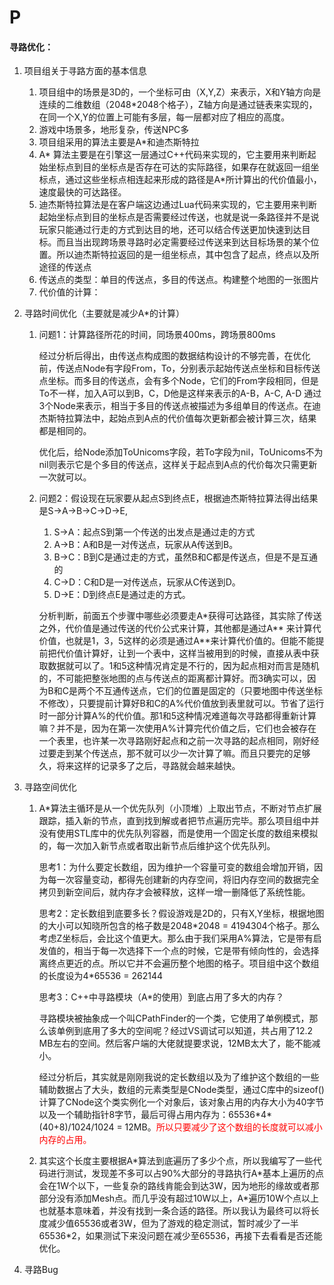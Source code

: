 # P

#### 寻路优化：

1. 项目组关于寻路方面的基本信息

   1. 项目组中的场景是3D的，一个坐标可由（X,Y,Z）来表示，X和Y轴方向是连续的二维数组（2048*2048个格子），Z轴方向是通过链表来实现的，在同一个X,Y的位置上可能有多层，每一层都对应了相应的高度。
   2. 游戏中场景多，地形复杂，传送NPC多
   3. 项目组采用的算法主要是A*和迪杰斯特拉
   4. A* 算法主要是在引擎这一层通过C++代码来实现的，它主要用来判断起始坐标点到目的坐标点是否存在可达的实际路径，如果存在就返回一组坐标点，通过这些坐标点相连起来形成的路径是A*所计算出的代价值最小，速度最快的可达路径。
   5. 迪杰斯特拉算法是在客户端这边通过Lua代码来实现的，它主要用来判断起始坐标点到目的坐标点是否需要经过传送，也就是说一条路径并不是说玩家只能通过行走的方式到达目的地，还可以结合传送更加快速到达目标。而且当出现跨场景寻路时必定需要经过传送来到达目标场景的某个位置。所以迪杰斯特拉返回的是一组坐标点，其中包含了起点，终点以及所途径的传送点
   6. 传送点的类型：单目的传送点，多目的传送点。构建整个地图的一张图片
   7. 代价值的计算：

2. 寻路时间优化（主要就是减少A*的计算）

   1. 问题1：计算路径所花的时间，同场景400ms，跨场景800ms

      经过分析后得出，由传送点构成图的数据结构设计的不够完善，在优化前，传送点Node有字段From，To，分别表示起始传送点坐标和目标传送点坐标。而多目的传送点，会有多个Node，它们的From字段相同，但是To不一样，加入A可以到B，C，D他是这样来表示的A-B，A-C, A-D 通过3个Node来表示，相当于多目的传送点被描述为多组单目的传送点。在迪杰斯特拉算法中，起始点到A点的代价值每次更新都会被计算三次，结果都是相同的。

      优化后，给Node添加ToUnicoms字段，若To字段为nil，ToUnicoms不为nil则表示它是个多目的传送点，这样关于起点到A点的代价每次只需更新一次就可以。

   2. 问题2：假设现在玩家要从起点S到终点E，根据迪杰斯特拉算法得出结果是S->A->B->C->D->E, 

      1. S->A：起点S到第一个传送的出发点是通过走的方式
      2. A->B：A和B是一对传送点，玩家从A传送到B。
      3. B->C：B到C是通过走的方式，虽然B和C都是传送点，但是不是互通的
      4. C->D：C和D是一对传送点，玩家从C传送到D。
      5. D->E：D到终点E是通过走的方式。

      分析判断，前面五个步骤中哪些必须要走A*获得可达路径，其实除了传送之外，代价值是通过传送的代价公式来计算，其他都是通过A** 来计算代价值，也就是1，3，5这样的必须是通过A**来计算代价值的。但能不能提前把代价值计算好，让到一个表中，这样当被用到的时候，直接从表中获取数据就可以了。1和5这种情况肯定是不行的，因为起点相对而言是随机的，不可能把整张地图的点与传送点的距离都计算好。而3确实可以，因为B和C是两个不互通传送点，它们的位置是固定的（只要地图中传送坐标不修改），只要提前计算好B和C的A%代价值放到表里就可以。节省了运行时一部分计算A%的代价值。那1和5这种情况难道每次寻路都得重新计算嘛？并不是，因为在第一次使用A%计算完代价值之后，它们也会被存在一个表里，也许某一次寻路刚好起点和之前一次寻路的起点相同，刚好经过要走到某个传送点，那不就可以少一次计算了嘛。而且只要完的足够久，将来这样的记录多了之后，寻路就会越来越快。

3. 寻路空间优化

   1. A*算法主循环是从一个优先队列（小顶堆）上取出节点，不断对节点扩展跟踪，插入新的节点，直到找到解或者把节点遍历完毕。那么项目组中并没有使用STL库中的优先队列容器，而是使用一个固定长度的数组来模拟的，每一次加入新节点或者取出新节点后维护这个优先队列。

      思考1：为什么要定长数组，因为维护一个容量可变的数组会增加开销，因为每一次容量变动，都得先创建新的内存空间，将旧内存空间的数据完全拷贝到新空间后，就内存才会被释放，这样一增一删降低了系统性能。

      思考2：定长数组到底要多长？假设游戏是2D的，只有X,Y坐标，根据地图的大小可以知晓所包含的格子数是2048*2048 = 4194304个格子。那么考虑Z坐标后，会比这个值更大。那么由于我们采用A%算法，它是带有启发值的，相当于每一次选择下一个点的时候，它是带有倾向性的，会选择离终点更近的点。所以它并不会遍历整个地图的格子。项目组中这个数组的长度设为4\*65536 = 262144

      思考3：C++中寻路模块（A\*的使用）到底占用了多大的内存？

      寻路模块被抽象成一个叫CPathFinder的一个类，它使用了单例模式，那么该单例到底用了多大的空间呢？经过VS调试可以知道，共占用了12.2 MB左右的空间。然后客户端的大佬就提要求说，12MB太大了，能不能减小。

      经过分析后，其实就是刚刚我说的定长数组以及为了维护这个数组的一些辅助数据占了大头，数组的元素类型是CNode类型，通过C库中的sizeof()计算了CNode这个类实例化一个对象后，该对象占用的内存大小为40字节以及一个辅助指针8字节，最后可得占用内存为：65536\*4\*(40+8)/1024/1024 = 12MB。<font color='red'>所以只要减少了这个数组的长度就可以减小内存的占用。</font>

   2. 其实这个长度主要根据A\*算法到底遍历了多少个点，所以我编写了一些代码进行测试，发现差不多可以占90%大部分的寻路执行A\*基本上遍历的点会在1W个以下，一些复杂的路线肯能会到达3W，因为地形的缘故或者那部分没有添加Mesh点。而几乎没有超过10W以上，A\*遍历10W个点以上也就基本意味着，并没有找到一条合适的路径。所以我认为最终可以将长度减少值65536或者3W，但为了游戏的稳定测试，暂时减少了一半65536\*2，如果测试下来没问题在减少至65536，再接下去看看是否还能优化。

4. 寻路Bug

